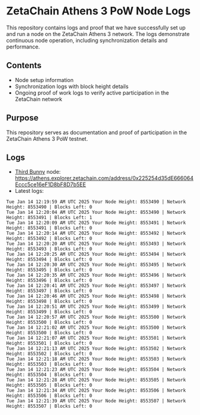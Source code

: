 # ZetaChain Athens 3 PoW Node Logs
This repository contains logs and proof that we have successfully set up and run a node on the ZetaChain Athens 3 network. The logs demonstrate continuous node operation, including synchronization details and performance.

## Contents
- Node setup information
- Synchronization logs with block height details
- Ongoing proof of work logs to verify active participation in the ZetaChain network

## Purpose
This repository serves as documentation and proof of participation in the ZetaChain Athens 3 PoW testnet.

## Logs

- [Third Bunny](https://thirdbunny.xyz/) node: https://athens.explorer.zetachain.com/address/0x225254d35dE666064Eccc5ce16eF1D8bF8D7b5EE
- Latest logs:
```
Tue Jan 14 12:19:59 AM UTC 2025 Your Node Height: 8553490 | Network Height: 8553490 | Blocks Left: 0
Tue Jan 14 12:20:04 AM UTC 2025 Your Node Height: 8553490 | Network Height: 8553491 | Blocks Left: 1
Tue Jan 14 12:20:09 AM UTC 2025 Your Node Height: 8553491 | Network Height: 8553491 | Blocks Left: 0
Tue Jan 14 12:20:14 AM UTC 2025 Your Node Height: 8553492 | Network Height: 8553492 | Blocks Left: 0
Tue Jan 14 12:20:20 AM UTC 2025 Your Node Height: 8553493 | Network Height: 8553493 | Blocks Left: 0
Tue Jan 14 12:20:25 AM UTC 2025 Your Node Height: 8553494 | Network Height: 8553494 | Blocks Left: 0
Tue Jan 14 12:20:30 AM UTC 2025 Your Node Height: 8553495 | Network Height: 8553495 | Blocks Left: 0
Tue Jan 14 12:20:35 AM UTC 2025 Your Node Height: 8553496 | Network Height: 8553496 | Blocks Left: 0
Tue Jan 14 12:20:41 AM UTC 2025 Your Node Height: 8553497 | Network Height: 8553497 | Blocks Left: 0
Tue Jan 14 12:20:46 AM UTC 2025 Your Node Height: 8553498 | Network Height: 8553498 | Blocks Left: 0
Tue Jan 14 12:20:51 AM UTC 2025 Your Node Height: 8553499 | Network Height: 8553499 | Blocks Left: 0
Tue Jan 14 12:20:57 AM UTC 2025 Your Node Height: 8553500 | Network Height: 8553500 | Blocks Left: 0
Tue Jan 14 12:21:02 AM UTC 2025 Your Node Height: 8553500 | Network Height: 8553500 | Blocks Left: 0
Tue Jan 14 12:21:07 AM UTC 2025 Your Node Height: 8553501 | Network Height: 8553501 | Blocks Left: 0
Tue Jan 14 12:21:13 AM UTC 2025 Your Node Height: 8553502 | Network Height: 8553502 | Blocks Left: 0
Tue Jan 14 12:21:18 AM UTC 2025 Your Node Height: 8553503 | Network Height: 8553503 | Blocks Left: 0
Tue Jan 14 12:21:23 AM UTC 2025 Your Node Height: 8553504 | Network Height: 8553504 | Blocks Left: 0
Tue Jan 14 12:21:28 AM UTC 2025 Your Node Height: 8553505 | Network Height: 8553505 | Blocks Left: 0
Tue Jan 14 12:21:34 AM UTC 2025 Your Node Height: 8553506 | Network Height: 8553506 | Blocks Left: 0
Tue Jan 14 12:21:39 AM UTC 2025 Your Node Height: 8553507 | Network Height: 8553507 | Blocks Left: 0
```
